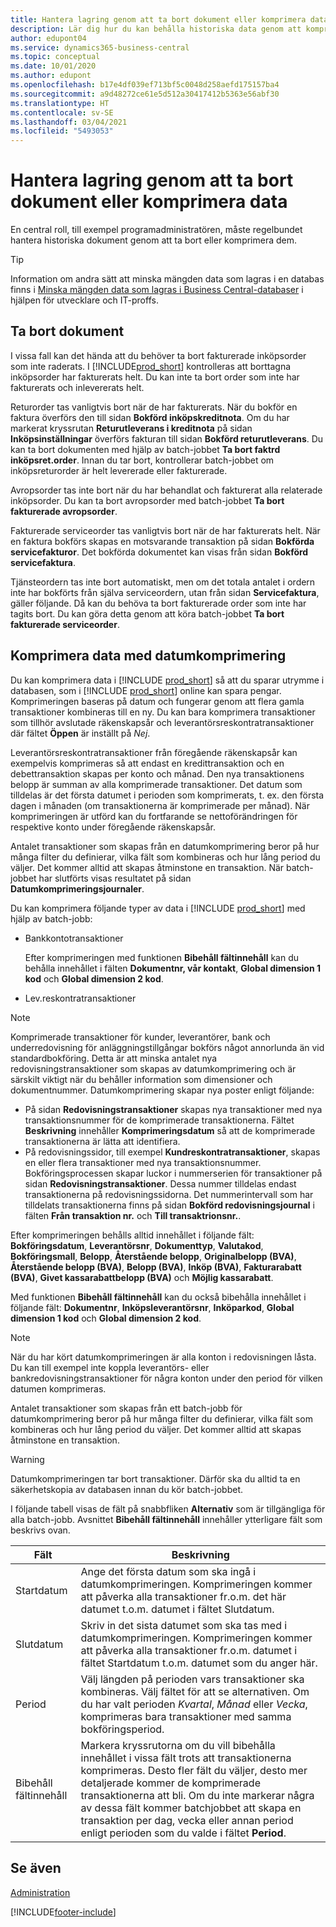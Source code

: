 ```yaml
---
title: Hantera lagring genom att ta bort dokument eller komprimera data
description: Lär dig hur du kan behålla historiska data genom att komprimera bokföringsposter eller hur du tar bort den.
author: edupont04
ms.service: dynamics365-business-central
ms.topic: conceptual
ms.date: 10/01/2020
ms.author: edupont
ms.openlocfilehash: b17e4df039ef713bf5c0048d258aefd175157ba4
ms.sourcegitcommit: a9d48272ce61e5d512a30417412b5363e56abf30
ms.translationtype: HT
ms.contentlocale: sv-SE
ms.lasthandoff: 03/04/2021
ms.locfileid: "5493053"
---
```

# <a name="manage-storage-by-deleting-documents-or-compressing-data"></a>Hantera lagring genom att ta bort dokument eller komprimera data

En central roll, till exempel programadministratören, måste regelbundet hantera historiska dokument genom att ta bort eller komprimera dem.  

> [!TIP]
> Information om andra sätt att minska mängden data som lagras i en databas finns i [Minska mängden data som lagras i Business Central-databaser](/dynamics365/business-central/dev-itpro/administration/database-reduce-data) i hjälpen för utvecklare och IT-proffs.

## <a name="delete-documents"></a>Ta bort dokument

I vissa fall kan det hända att du behöver ta bort fakturerade inköpsorder som inte raderats. I [!INCLUDE[prod_short](includes/prod_short.md)] kontrolleras att borttagna inköpsorder har fakturerats helt. Du kan inte ta bort order som inte har fakturerats och inlevererats helt.  

Returorder tas vanligtvis bort när de har fakturerats. När du bokför en faktura överförs den till sidan **Bokförd inköpskreditnota**. Om du har markerat kryssrutan **Returutleverans i kreditnota** på sidan **Inköpsinställningar** överförs fakturan till sidan **Bokförd returutleverans**. Du kan ta bort dokumenten med hjälp av batch-jobbet **Ta bort faktrd inköpsret.order**. Innan du tar bort, kontrollerar batch-jobbet om inköpsreturorder är helt levererade eller fakturerade.  

Avropsorder tas inte bort när du har behandlat och fakturerat alla relaterade inköpsorder. Du kan ta bort avropsorder med batch-jobbet **Ta bort fakturerade avropsorder**.  

Fakturerade serviceorder tas vanligtvis bort när de har fakturerats helt. När en faktura bokförs skapas en motsvarande transaktion på sidan **Bokförda servicefakturor**. Det bokförda dokumentet kan visas från sidan **Bokförd servicefaktura**.  

Tjänsteordern tas inte bort automatiskt, men om det totala antalet i ordern inte har bokförts från själva serviceordern, utan från sidan **Servicefaktura**, gäller följande. Då kan du behöva ta bort fakturerade order som inte har tagits bort. Du kan göra detta genom att köra batch-jobbet **Ta bort fakturerade serviceorder**.  

## <a name="compress-data-with-date-compression"></a>Komprimera data med datumkomprimering

Du kan komprimera data i [!INCLUDE [prod_short](includes/prod_short.md)] så att du sparar utrymme i databasen, som i [!INCLUDE [prod_short](includes/prod_short.md)] online kan spara pengar. Komprimeringen baseras på datum och fungerar genom att flera gamla transaktioner kombineras till en ny. Du kan bara komprimera transaktioner som tillhör avslutade räkenskapsår och leverantörsreskontratransaktioner där fältet **Öppen** är inställt på *Nej*.  

Leverantörsreskontratransaktioner från föregående räkenskapsår kan exempelvis komprimeras så att endast en kredittransaktion och en debettransaktion skapas per konto och månad. Den nya transaktionens belopp är summan av alla komprimerade transaktioner. Det datum som tilldelas är det första datumet i perioden som komprimerats, t. ex. den första dagen i månaden (om transaktionerna är komprimerade per månad). När komprimeringen är utförd kan du fortfarande se nettoförändringen för respektive konto under föregående räkenskapsår.

Antalet transaktioner som skapas från en datumkomprimering beror på hur många filter du definierar, vilka fält som kombineras och hur lång period du väljer. Det kommer alltid att skapas åtminstone en transaktion. När batch-jobbet har slutförts visas resultatet på sidan **Datumkomprimeringsjournaler**.

Du kan komprimera följande typer av data i [!INCLUDE [prod_short](includes/prod_short.md)] med hjälp av batch-jobb:

* Bankkontotransaktioner

  Efter komprimeringen med funktionen **Bibehåll fältinnehåll** kan du behålla innehållet i fälten **Dokumentnr, vår kontakt**, **Global dimension 1 kod** och **Global dimension 2 kod**.
* Lev.reskontratransaktioner

> [!NOTE]
> Komprimerade transaktioner för kunder, leverantörer, bank och underredovisning för anläggningstillgångar bokförs något annorlunda än vid standardbokföring. Detta är att minska antalet nya redovisningstransaktioner som skapas av datumkomprimering och är särskilt viktigt när du behåller information som dimensioner och dokumentnummer. Datumkomprimering skapar nya poster enligt följande:
>* På sidan **Redovisningstransaktioner** skapas nya transaktioner med nya transaktionsnummer för de komprimerade transaktionerna. Fältet **Beskrivning** innehåller **Komprimeringsdatum** så att de komprimerade transaktionerna är lätta att identifiera. 
>* På redovisningssidor, till exempel **Kundreskontratransaktioner**, skapas en eller flera transaktioner med nya transaktionsnummer. 
> Bokföringsprocessen skapar luckor i nummerserien för transaktioner på sidan **Redovisningstransaktioner**. Dessa nummer tilldelas endast transaktionerna på redovisningssidorna. Det nummerintervall som har tilldelats transaktionerna finns på sidan **Bokförd redovisningsjournal** i fälten **Från transaktion nr.** och **Till transaktrionsnr.**. 

Efter komprimeringen behålls alltid innehållet i följande fält: **Bokföringsdatum**, **Leverantörsnr**, **Dokumenttyp**, **Valutakod**, **Bokföringsmall**, **Belopp**, **Återstående belopp**, **Originalbelopp (BVA)**, **Återstående belopp (BVA)**, **Belopp (BVA)**, **Inköp (BVA)**, **Fakturarabatt (BVA)**, **Givet kassarabattbelopp (BVA)** och **Möjlig kassarabatt**.

  Med funktionen **Bibehåll fältinnehåll** kan du också bibehålla innehållet i följande fält: **Dokumentnr**, **Inköpsleverantörsnr**, **Inköparkod**, **Global dimension 1 kod** och **Global dimension 2 kod**.

> [!NOTE]
> När du har kört datumkomprimeringen är alla konton i redovisningen låsta. Du kan till exempel inte koppla leverantörs- eller bankredovisningstransaktioner för några konton under den period för vilken datumen komprimeras.

<!--* General ledger entries
* Customer ledger entries-->
<!--* Fixed asset ledger entries
* G/L budget entries
* VAT entries

  After the compression the contents of the following fields are always retained: **Posting Date**, **Type**, **Closed**, **Gen. Bus. Posting Group**, **Gen. Prod. Posting Group**, **VAT Calculation Type**, **Base**, and **Amount**.

  With the **Retain Field Contents** facility, you can also retain the contents of the following additional fields: **Document No.**, **Bill-to/Pay-to No.**, **EU 3-Party Trade**, **Country/Region Code**, and **Internal Ref. No.**.
* Insurance ledger entries
* Maintenance ledger entries
* Resource ledger entries

  After the compression, the contents of the following fields are retained: **Posting Date**, **Resource No.**, **Resource Group No.**, **Entry Type**, **Quantity**, **Total Cost**, **Total Price**, and **Chargeable**.

  With the **Retain Field Contents** facility, you can also retain the contents of the following additional fields: **Document No.**, **Work Type Code**, **Job No.**, **Unit of Measure Code**, **Source Type**, **Source No.**. **Chargeable**, **
* Warehouse entries

  After the compression the contents of the following fields are always retained: **Registering Date**, **Location Code**, **Zone Code**, **Bin Code**, **Item No.**, **Quantity**, **Qty. (Base)**, **Bin Type Code**, **Entry Type**, **Variant Code**, **Qty. per Unit of Measure**, **Unit of Measure Code**, **Warranty Date**, **Expiration Date**, **Cubage**, and **Weight**.

  With the **Retain Field Contents** facility, you can also retain the contents of the **Serial No.** and **Lot No.** fields. -->

Antalet transaktioner som skapas från ett batch-jobb för datumkomprimering beror på hur många filter du definierar, vilka fält som kombineras och hur lång period du väljer. Det kommer alltid att skapas åtminstone en transaktion. 

> [!WARNING]
> Datumkomprimeringen tar bort transaktioner. Därför ska du alltid ta en säkerhetskopia av databasen innan du kör batch-jobbet.

I följande tabell visas de fält på snabbfliken **Alternativ** som är tillgängliga för alla batch-jobb. Avsnittet **Bibehåll fältinnehåll** innehåller ytterligare fält som beskrivs ovan.

|Fält  |Beskrivning  |
|-------|-------------|
|Startdatum     |Ange det första datum som ska ingå i datumkomprimeringen. Komprimeringen kommer att påverka alla transaktioner fr.o.m. det här datumet t.o.m. datumet i fältet Slutdatum.|
|Slutdatum     |Skriv in det sista datumet som ska tas med i datumkomprimeringen. Komprimeringen kommer att påverka alla transaktioner fr.o.m. datumet i fältet Startdatum t.o.m. datumet som du anger här.|
|Period |Välj längden på perioden vars transaktioner ska kombineras. Välj fältet för att se alternativen. Om du har valt perioden *Kvartal*, *Månad* eller *Vecka*, komprimeras bara transaktioner med samma bokföringsperiod.|
|Bibehåll fältinnehåll     |Markera kryssrutorna om du vill bibehålla innehållet i vissa fält trots att transaktionerna komprimeras. Desto fler fält du väljer, desto mer detaljerade kommer de komprimerade transaktionerna att bli. Om du inte markerar några av dessa fält kommer batchjobbet att skapa en transaktion per dag, vecka eller annan period enligt perioden som du valde i fältet **Period**. |

## <a name="see-also"></a>Se även

[Administration](admin-setup-and-administration.md)  


[!INCLUDE[footer-include](includes/footer-banner.md)]